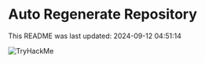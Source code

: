 # Auto Regenerate Repository

This README was last updated: 2024-09-12 04:51:14

 ![TryHackMe](https://tryhackme.com/badge/533634)